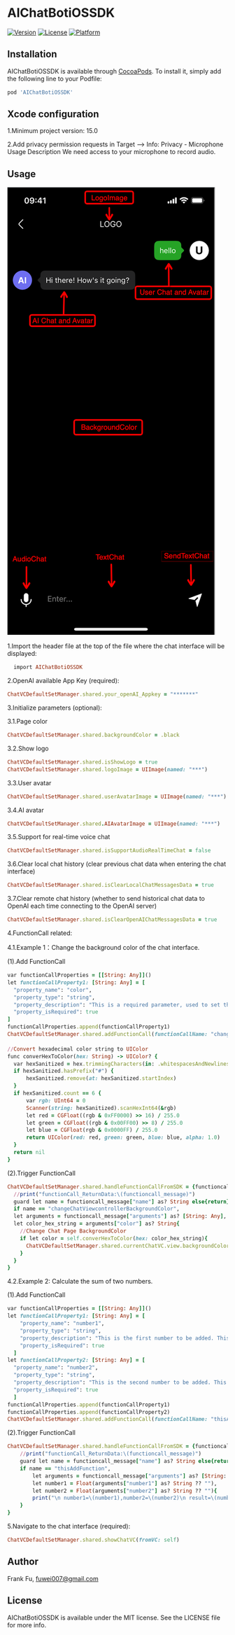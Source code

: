 # AIChatBotiOSSDK
[![Version](https://img.shields.io/cocoapods/v/AIChatBotiOSSDK.svg?style=flat)](https://cocoapods.org/pods/AIChatBotiOSSDK)
[![License](https://img.shields.io/cocoapods/l/AIChatBotiOSSDK.svg?style=flat)](https://cocoapods.org/pods/AIChatBotiOSSDK)
[![Platform](https://img.shields.io/cocoapods/p/AIChatBotiOSSDK.svg?style=flat)](https://cocoapods.org/pods/AIChatBotiOSSDK)

## Installation

AIChatBotiOSSDK is available through [CocoaPods](https://cocoapods.org). To install
it, simply add the following line to your Podfile:

```ruby
pod 'AIChatBotiOSSDK'
```

## Xcode configuration

1.Minimum project version: 15.0

2.Add privacy permission requests in Target –> Info:
  Privacy - Microphone Usage Description
  We need access to your microphone to record audio.

## Usage
![Chat Interface Screenshot](AIChatBotiOSSDK/Assets/ChatShot.png)

1.Import the header file at the top of the file where the chat interface will be displayed:
```ruby
  import AIChatBotiOSSDK
```

2.OpenAI available App Key (required):
```ruby
ChatVCDefaultSetManager.shared.your_openAI_Appkey = "*******"
```

3.Initialize parameters (optional):

  3.1.Page color
  ```ruby
  ChatVCDefaultSetManager.shared.backgroundColor = .black
  ```
  
  3.2.Show logo
  ```ruby
  ChatVCDefaultSetManager.shared.isShowLogo = true
  ChatVCDefaultSetManager.shared.logoImage = UIImage(named: "***")
  ```
  
  3.3.User avatar
  ```ruby
  ChatVCDefaultSetManager.shared.userAvatarImage = UIImage(named: "***")
  ```
  
  3.4.AI avatar
  ```ruby
  ChatVCDefaultSetManager.shared.AIAvatarImage = UIImage(named: "***")
  ```
  
  3.5.Support for real-time voice chat
  ```ruby
  ChatVCDefaultSetManager.shared.isSupportAudioRealTimeChat = false
  ```
  
  3.6.Clear local chat history (clear previous chat data when entering the chat interface)
  ```ruby
  ChatVCDefaultSetManager.shared.isClearLocalChatMessagesData = true
  ```
  
  3.7.Clear remote chat history (whether to send historical chat data to OpenAI each time connecting to the OpenAI server)
  ```ruby
  ChatVCDefaultSetManager.shared.isClearOpenAIChatMessagesData = true
  ```
  
4.FunctionCall related:

  4.1.Example 1：Change the background color of the chat interface.
  
  (1).Add FunctionCall
  ```ruby
  var functionCallProperties = [[String: Any]]()
  let functionCallProperty1: [String: Any] = [
    "property_name": "color",
    "property_type": "string",
    "property_description": "This is a required parameter, used to set the page background color. When returning the parameter, please return its hexadecimal value.",
    "property_isRequired": true
  ]
  functionCallProperties.append(functionCallProperty1)
  ChatVCDefaultSetManager.shared.addFunctionCall(functionCallName: "changeChatViewcontrollerBackgroundColor", functionCallDescription: "Change the background color of the chat interface", functionCallProperties: functionCallProperties)
  
  //Convert hexadecimal color string to UIColor
  func converHexToColor(hex: String) -> UIColor? {
    var hexSanitized = hex.trimmingCharacters(in: .whitespacesAndNewlines)
    if hexSanitized.hasPrefix("#") {
        hexSanitized.remove(at: hexSanitized.startIndex)
    }
    if hexSanitized.count == 6 {
        var rgb: UInt64 = 0
        Scanner(string: hexSanitized).scanHexInt64(&rgb)
        let red = CGFloat((rgb & 0xFF0000) >> 16) / 255.0
        let green = CGFloat((rgb & 0x00FF00) >> 8) / 255.0
        let blue = CGFloat(rgb & 0x0000FF) / 255.0
        return UIColor(red: red, green: green, blue: blue, alpha: 1.0)
    }
    return nil
  }
  ```
  
  (2).Trigger FunctionCall
  ```ruby
  ChatVCDefaultSetManager.shared.handleFunctionCallFromSDK = {functioncall_message in
    //print("functionCall_ReturnData:\(functioncall_message)")
    guard let name = functioncall_message["name"] as? String else{return}
    if name == "changeChatViewcontrollerBackgroundColor",
    let arguments = functioncall_message["arguments"] as? [String: Any],
    let color_hex_string = arguments["color"] as? String{
      //Change Chat Page BackgroundColor
      if let color = self.converHexToColor(hex: color_hex_string){
        ChatVCDefaultSetManager.shared.currentChatVC.view.backgroundColor = color
      }
    }
  }
  ```
  
  4.2.Example 2: Calculate the sum of two numbers.
  
  (1).Add FunctionCall
  ```ruby
  var functionCallProperties = [[String: Any]]()
  let functionCallProperty1: [String: Any] = [
      "property_name": "number1",
      "property_type": "string",
      "property_description": "This is the first number to be added. This data must be obtained. If this parameter is missing, please ask me: What is the first number?",
      "property_isRequired": true
    ]
  let functionCallProperty2: [String: Any] = [
    "property_name": "number2",
    "property_type": "string",
    "property_description": "This is the second number to be added. This data must be obtained. If this parameter is missing, please ask me: What is the second number?",
    "property_isRequired": true
    ]
  functionCallProperties.append(functionCallProperty1)
  functionCallProperties.append(functionCallProperty2)
  ChatVCDefaultSetManager.shared.addFunctionCall(functionCallName: "thisAddFunction", functionCallDescription: "Please perform addition. Both parameter numbers must be obtained. Once both numbers are retrieved, please directly return their sum.", functionCallProperties: functionCallProperties)
  ```
  
  (2).Trigger FunctionCall
  ```ruby
  ChatVCDefaultSetManager.shared.handleFunctionCallFromSDK = {functioncall_message in
      //print("functionCall_ReturnData:\(functioncall_message)")
      guard let name = functioncall_message["name"] as? String else{return}
      if name == "thisAddFunction",
          let arguments = functioncall_message["arguments"] as? [String: Any],
          let number1 = Float(arguments["number1"] as? String ?? ""),
          let number2 = Float(arguments["number2"] as? String ?? ""){
          print("\n number1=\(number1),number2=\(number2)\n result=\(number1+number2)")
      }
  }
  ```
    
5.Navigate to the chat interface (required):
  ```ruby
  ChatVCDefaultSetManager.shared.showChatVC(fromVC: self)
  ```
      
## Author

Frank Fu, fuwei007@gmail.com

## License

AIChatBotiOSSDK is available under the MIT license. See the LICENSE file for more info.
